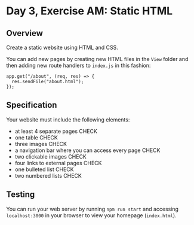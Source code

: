 # Day 3, Exercise AM: Static HTML

## Overview

Create a static website using HTML and CSS.

You can add new pages by creating new HTML files in the `View` folder and then adding new route handlers to `index.js` in this fashion:

```
app.get("/about", (req, res) => {
  res.sendFile("about.html");
});
```

## Specification

Your website must include the following elements:

- at least 4 separate pages CHECK
- one table CHECK
- three images CHECK
- a navigation bar where you can access every page CHECK
- two clickable images CHECK
- four links to external pages CHECK
- one bulleted list CHECK
- two numbered lists CHECK

## Testing

You can run your web server by running `npm run start` and accessing `localhost:3000` in your browser to view your homepage (`index.html`).
